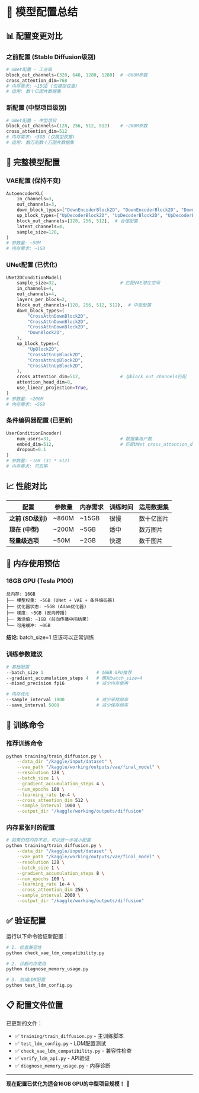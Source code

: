 # 🎯 模型配置总结

## 📊 **配置变更对比**

### **之前配置 (Stable Diffusion级别)**
```python
# UNet配置 - 工业级
block_out_channels=(320, 640, 1280, 1280)  # ~860M参数
cross_attention_dim=768
# 内存需求: ~15GB (仅模型权重)
# 适用: 数十亿图片数据集
```

### **新配置 (中型项目级别)**
```python
# UNet配置 - 中型项目
block_out_channels=(128, 256, 512, 512)    # ~200M参数
cross_attention_dim=512
# 内存需求: ~5GB (仅模型权重)
# 适用: 数万到数十万图片数据集
```

## 🔧 **完整模型配置**

### **VAE配置 (保持不变)**
```python
AutoencoderKL(
    in_channels=3,
    out_channels=3,
    down_block_types=["DownEncoderBlock2D", "DownEncoderBlock2D", "DownEncoderBlock2D"],
    up_block_types=["UpDecoderBlock2D", "UpDecoderBlock2D", "UpDecoderBlock2D"],
    block_out_channels=[128, 256, 512],  # 合理配置
    latent_channels=4,
    sample_size=128,
)
# 参数量: ~50M
# 内存需求: ~1GB
```

### **UNet配置 (已优化)**
```python
UNet2DConditionModel(
    sample_size=32,                        # 匹配VAE潜在空间
    in_channels=4,
    out_channels=4,
    layers_per_block=2,
    block_out_channels=(128, 256, 512, 512),  # 中型配置
    down_block_types=(
        "CrossAttnDownBlock2D",
        "CrossAttnDownBlock2D", 
        "CrossAttnDownBlock2D",
        "DownBlock2D",
    ),
    up_block_types=(
        "UpBlock2D",
        "CrossAttnUpBlock2D",
        "CrossAttnUpBlock2D", 
        "CrossAttnUpBlock2D",
    ),
    cross_attention_dim=512,               # 与block_out_channels匹配
    attention_head_dim=8,
    use_linear_projection=True,
)
# 参数量: ~200M
# 内存需求: ~5GB
```

### **条件编码器配置 (已更新)**
```python
UserConditionEncoder(
    num_users=31,                          # 数据集用户数
    embed_dim=512,                         # 匹配UNet cross_attention_dim
    dropout=0.1
)
# 参数量: ~16K (31 * 512)
# 内存需求: 可忽略
```

## 📈 **性能对比**

| 配置 | 参数量 | 内存需求 | 训练时间 | 适用数据集 |
|------|--------|----------|----------|------------|
| **之前 (SD级别)** | ~860M | ~15GB | 很慢 | 数十亿图片 |
| **现在 (中型)** | ~200M | ~5GB | 适中 | 数万图片 |
| **轻量级选项** | ~50M | ~2GB | 快速 | 数千图片 |

## 🎯 **内存使用预估**

### **16GB GPU (Tesla P100)**
```
总内存: 16GB
├── 模型权重: ~5GB (UNet + VAE + 条件编码器)
├── 优化器状态: ~5GB (Adam优化器)
├── 梯度: ~5GB (反向传播)
├── 激活值: ~1GB (前向传播中间结果)
└── 可用缓冲: ~0GB
```

**结论**: batch_size=1 应该可以正常训练

### **训练参数建议**
```python
# 基础配置
--batch_size 1                    # 16GB GPU推荐
--gradient_accumulation_steps 4   # 模拟batch_size=4
--mixed_precision fp16            # 减少内存使用

# 内存优化
--sample_interval 1000            # 减少采样频率
--save_interval 5000              # 减少保存频率
```

## 🚀 **训练命令**

### **推荐训练命令**
```bash
python training/train_diffusion.py \
    --data_dir "/kaggle/input/dataset" \
    --vae_path "/kaggle/working/outputs/vae/final_model" \
    --resolution 128 \
    --batch_size 1 \
    --gradient_accumulation_steps 4 \
    --num_epochs 100 \
    --learning_rate 1e-4 \
    --cross_attention_dim 512 \
    --sample_interval 1000 \
    --output_dir "/kaggle/working/outputs/diffusion"
```

### **内存紧张时的配置**
```bash
# 如果仍然内存不足，可以进一步减小配置
python training/train_diffusion.py \
    --data_dir "/kaggle/input/dataset" \
    --vae_path "/kaggle/working/outputs/vae/final_model" \
    --resolution 128 \
    --batch_size 1 \
    --gradient_accumulation_steps 8 \
    --num_epochs 100 \
    --learning_rate 1e-4 \
    --cross_attention_dim 256 \
    --sample_interval 2000 \
    --output_dir "/kaggle/working/outputs/diffusion"
```

## ✅ **验证配置**

运行以下命令验证新配置：
```bash
# 1. 检查兼容性
python check_vae_ldm_compatibility.py

# 2. 诊断内存使用
python diagnose_memory_usage.py

# 3. 测试LDM配置
python test_ldm_config.py
```

## 📋 **配置文件位置**

已更新的文件：
- ✅ `training/train_diffusion.py` - 主训练脚本
- ✅ `test_ldm_config.py` - LDM配置测试
- ✅ `check_vae_ldm_compatibility.py` - 兼容性检查
- ✅ `verify_ldm_api.py` - API验证
- ✅ `diagnose_memory_usage.py` - 内存诊断

---

**现在配置已优化为适合16GB GPU的中型项目规模！** 🎉
